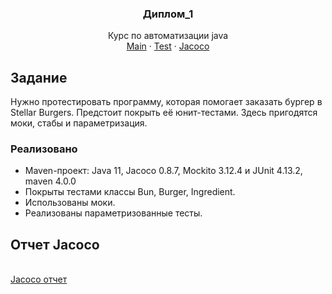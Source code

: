   <h3 align="center">Диплом_1</h3>

  <p align="center">
     Курс по автоматизации java
        <br />
    <a href="https://github.com/AnastasiiaMartynovich/Diplom_1/tree/develop1/src/main/java/praktikum">Main</a>
    ·
    <a href="https://github.com/AnastasiiaMartynovich/Diplom_1/tree/develop1/src/test/java">Test</a>
    ·
    <a href="https://github.com/AnastasiiaMartynovich/Diplom_1/tree/develop1/target/site/jacoco">Jacoco</a>
  </p>
</div>

<!-- ABOUT THE PROJECT -->
## Задание

Нужно протестировать программу, которая помогает заказать бургер в Stellar Burgers. 
Предстоит покрыть её юнит-тестами. Здесь пригодятся моки, стабы и параметризация.
### Реализовано

* Maven-проект:  Java 11, Jacoco 0.8.7, Mockito 3.12.4 и JUnit 4.13.2, maven 4.0.0
* Покрыты тестами классы Bun, Burger, Ingredient.
* Использованы моки.
* Реализованы параметризованные тесты.

## Отчет Jacoco
<br />
  <a href="https://github.com/AnastasiiaMartynovich/Diplom_1/blob/develop1/target/site/jacoco/index.html">
 </a>
<a href="https://github.com/AnastasiiaMartynovich/Diplom_1/blob/develop1/target/site/jacoco/index.html">Jacoco отчет</a>
